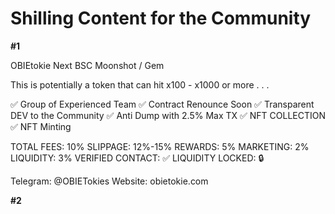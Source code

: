 # Shilling Content for the Community

**#1**

OBIEtokie
Next BSC Moonshot / Gem

This is potentially a token that can hit x100 - x1000 or more . . .

✅ Group of Experienced Team
✅ Contract Renounce Soon
✅ Transparent DEV to the Community 
✅ Anti Dump with 2.5% Max TX
✅ NFT COLLECTION
✅ NFT Minting

TOTAL FEES:                  10%
SLIPPAGE:                       12%-15%
REWARDS:                      5%
MARKETING:                  2%
LIQUIDITY:                      3%
VERIFIED CONTACT: ✅
LIQUIDITY LOCKED:  🔒

Telegram: @OBIETokies
Website: obietokie.com

**#2**

